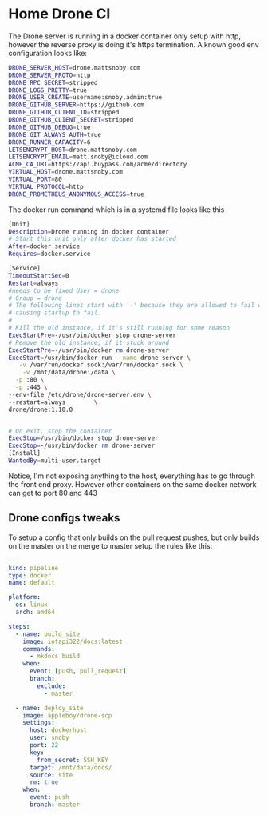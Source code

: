 # Home Drone CI 
The Drone server  is running in a docker container only setup with http, however the reverse proxy is doing it's https termination.  A known good env configuration looks like:

```bash
DRONE_SERVER_HOST=drone.mattsnoby.com
DRONE_SERVER_PROTO=http
DRONE_RPC_SECRET=stripped
DRONE_LOGS_PRETTY=true
DRONE_USER_CREATE=username:snoby,admin:true
DRONE_GITHUB_SERVER=https://github.com
DRONE_GITHUB_CLIENT_ID=stripped
DRONE_GITHUB_CLIENT_SECRET=stripped
DRONE_GITHUB_DEBUG=true
DRONE_GIT_ALWAYS_AUTH=true
DRONE_RUNNER_CAPACITY=6
LETSENCRYPT_HOST=drone.mattsnoby.com
LETSENCRYPT_EMAIL=matt.snoby@icloud.com
ACME_CA_URI=https://api.buypass.com/acme/directory
VIRTUAL_HOST=drone.mattsnoby.com
VIRTUAL_PORT=80
VIRTUAL_PROTOCOL=http
DRONE_PROMETHEUS_ANONYMOUS_ACCESS=true
```

The docker run command which is in a systemd file looks like this
```bash
[Unit]
Description=Drone running in docker container
# Start this unit only after docker has started
After=docker.service
Requires=docker.service

[Service]
TimeoutStartSec=0
Restart=always
#needs to be fixed User = drone
# Group = drone
# The following lines start with '-' because they are allowed to fail without
# causing startup to fail.
#
# Kill the old instance, if it's still running for some reason
ExecStartPre=-/usr/bin/docker stop drone-server
# Remove the old instance, if it stuck around
ExecStartPre=-/usr/bin/docker rm drone-server
ExecStart=/usr/bin/docker run --name drone-server \
   -v /var/run/docker.sock:/var/run/docker.sock \
    -v /mnt/data/drone:/data \
  -p :80 \
  -p :443 \
--env-file /etc/drone/drone-server.env \
--restart=always        \
drone/drone:1.10.0


# On exit, stop the container
ExecStop=/usr/bin/docker stop drone-server
ExecStop=-/usr/bin/docker rm drone-server
[Install]
WantedBy=multi-user.target
```

Notice, I'm not exposing anything to the host, everything has to go through the front end proxy.  However other containers on the same docker network can get to port 80 and 443

## Drone configs tweaks
To setup a config that only builds on the pull request pushes, but only builds on the master on the merge to master setup the rules like this:


```yaml
--
kind: pipeline
type: docker
name: default

platform:
  os: linux
  arch: amd64

steps:
  - name: build_site
    image: iotapi322/docs:latest
    commands:
      - mkdocs build
    when:
      event: [push, pull_request]
      branch:
        exclude:
          - master

  - name: deploy_site
    image: appleboy/drone-scp
    settings:
      host: dockerhost
      user: snoby
      port: 22
      key:
        from_secret: SSH_KEY
      target: /mnt/data/docs/
      source: site
      rm: true
    when:
      event: push
      branch: master
```